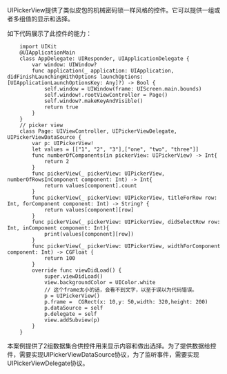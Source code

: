 UIPickerView提供了类似皮包的机械密码锁一样风格的控件。它可以提供一组或者多组值的显示和选择。

如下代码展示了此控件的能力：

        import UIKit
        @UIApplicationMain
        class AppDelegate: UIResponder, UIApplicationDelegate {
            var window: UIWindow?
            func application(_ application: UIApplication, didFinishLaunchingWithOptions launchOptions: [UIApplicationLaunchOptionsKey: Any]?) -> Bool {
                self.window = UIWindow(frame: UIScreen.main.bounds)
                self.window!.rootViewController = Page()
                self.window?.makeKeyAndVisible()
                return true
            }
        }
        // picker view
        class Page: UIViewController, UIPickerViewDelegate, UIPickerViewDataSource {
            var p: UIPickerView!
            let values = [["1", "2", "3"],["one", "two", "three"]]
            func numberOfComponents(in pickerView: UIPickerView) -> Int{
                return 2
            }
            func pickerView(_ pickerView: UIPickerView, numberOfRowsInComponent component: Int) -> Int{
                return values[component].count
            }
            func pickerView(_ pickerView: UIPickerView, titleForRow row: Int, forComponent component: Int) -> String? {
                return values[component][row]
            }
            func pickerView(_ pickerView: UIPickerView, didSelectRow row: Int, inComponent component: Int){
                print(values[component][row])
            }
            func pickerView(_ pickerView: UIPickerView, widthForComponent component: Int) -> CGFloat {
                return 100
            }
            override func viewDidLoad() {
                super.viewDidLoad()
                view.backgroundColor = UIColor.white
                // 这个frame太小的话，会看不到文字，以至于误以为代码错误。
                p = UIPickerView()
                p.frame =  CGRect(x: 10,y: 50,width: 320,height: 200)
                p.dataSource = self
                p.delegate = self
                view.addSubview(p)
            }
        }
本案例提供了2组数据集合供控件用来显示内容和做出选择。为了提供数据给控件，需要实现UIPickerViewDataSource协议，为了监听事件，需要实现UIPickerViewDelegate协议。



